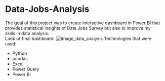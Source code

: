 # Data-Jobs-Analysis
The goal of this project was to create interactive dashboard in Power BI that provides statistical insights of
Data Jobs Survey but also to improve my skills in data analysis.<br/>
Look of final dashboard:
![image_data_analysis](https://github.com/user-attachments/assets/80d838af-abe8-4ca3-bf01-8c429a4d6f39)
Technologies that were used:
- Python
- pandas
- Excel
- Power Query
- Power BI
